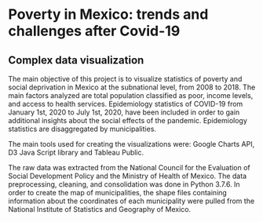 # Poverty in Mexico: trends and challenges after Covid-19
## Complex data visualization

The main objective of this project is to visualize statistics of poverty and social deprivation in Mexico at the subnational level, from 2008 to 2018. The main factors analyzed are total population classified as poor, income levels, and access to health services. Epidemiology statistics of COVID-19 from January 1st, 2020 to July 1st, 2020, have been included in order to gain additional insights about the social effects of the pandemic. Epidemiology statistics are disaggregated by municipalities.

The main tools used for creating the visualizations were: Google Charts API, D3 Java Script library and Tableau Public.

The raw data was extracted from the National Council for the Evaluation of Social Development Policy and the Ministry of Health of Mexico. The data preprocessing, cleaning, and consolidation was done in Python 3.7.6. In order to create the map of municipalities, the shape files containing information about the coordinates of each municipality were pulled from the National Institute of Statistics and Geography of Mexico.

